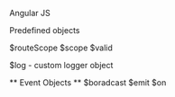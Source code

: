 Angular JS 

  Predefined objects

$routeScope
$scope
$valid

$log - custom logger object



** Event Objects **
$boradcast
$emit
$on
